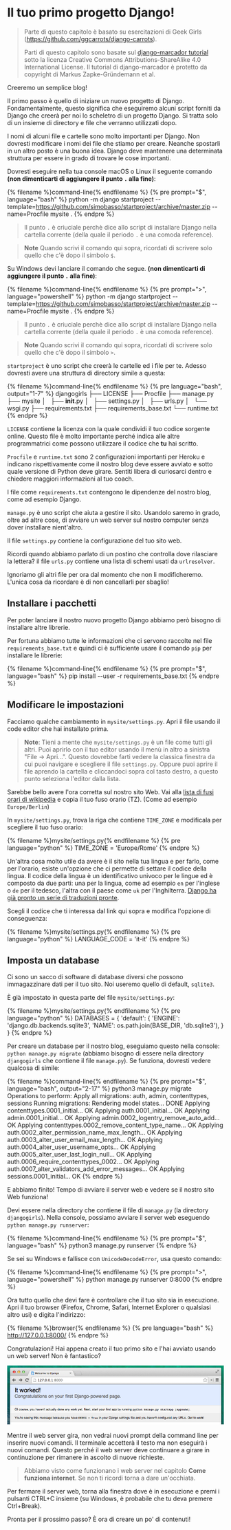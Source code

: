 # Il tuo primo progetto Django!

> Parte di questo capitolo è basato su esercitazioni di Geek Girls (https://github.com/ggcarrots/django-carrots).
> 
> Parti di questo capitolo sono basate sul [django-marcador tutorial](http://django-marcador.keimlink.de/) sotto la licenza Creative Commons Attributions-ShareAlike 4.0 International License. Il tutorial di django-marcador è protetto da copyright di Markus Zapke-Gründemann et al.

Creeremo un semplice blog!

Il primo passo è quello di iniziare un nuovo progetto di Django. Fondamentalmente, questo significa che eseguiremo alcuni script forniti da Django che creerà per noi lo scheletro di un progetto Django. Si tratta solo di un insieme di directory e file che verranno utilizzati dopo.

I nomi di alcuni file e cartelle sono molto importanti per Django. Non dovresti modificare i nomi dei file che stiamo per creare. Neanche spostarli in un altro posto è una buona idea. Django deve mantenere una determinata struttura per essere in grado di trovare le cose importanti.

<!--sec data-title="Creare un Progetto: macOS o Linux" data-id="django_start_project_OSX_Linux" data-collapse=true ces-->

Dovresti eseguire nella tua console macOS o Linux il seguente comando **(non dimenticarti di aggiungere il punto `.` alla fine)**:

{% filename %}command-line{% endfilename %}
{% pre prompt="$", language="bash" %}
python -m django startproject --template=https://github.com/simobasso/startproject/archive/master.zip --name=Procfile mysite .
{% endpre %}

> Il punto `.` è criuciale perchè dice allo script di installare Django nella cartella corrente (della quale il periodo `.` è una comoda reference).

> **Note** Quando scrivi il comando qui sopra, ricordati di scrivere solo quello che c'è dopo il simbolo `$`.

<!--endsec-->

<!--sec data-title="Creare un Progetto: Windows" data-id="django_start_project_windows" data-collapse=true ces-->


Su Windows devi lanciare il comando che segue. **(non dimenticarti di aggiungere il punto `.` alla fine)**:

{% filename %}command-line{% endfilename %}
{% pre prompt=">", language="powershell" %}
python -m django startproject --template=https://github.com/simobasso/startproject/archive/master.zip --name=Procfile mysite .
{% endpre %}


> Il punto `.` è criuciale perchè dice allo script di installare Django nella cartella corrente (della quale il periodo `.` è una comoda reference).

> **Note** Quando scrivi il comando qui sopra, ricordati di scrivere solo quello che c'è dopo il simbolo `>`.

<!--endsec-->

`startproject` è uno script che creerà le cartelle ed i file per te. Adesso dovresti avere una struttura di directory simile a questa:

{% filename %}command-line{% endfilename %}
{% pre language="bash", output="1-7" %}
djangogirls
├── LICENSE
├── Procfile
├── manage.py
├── mysite
│   ├── __init__.py
│   ├── settings.py
│   ├── urls.py
│   └── wsgi.py
├── requirements.txt
├── requirements_base.txt
└── runtime.txt
{% endpre %}

`LICENSE` contiene la licenza con la quale condividi il tuo codice sorgente online. Questo file è molto importante perché indica alle altre programmatrici come possono utilizzare il codice che **tu** hai scritto.

`Procfile` e `runtime.txt` sono 2 configurazioni importanti per Heroku e indicano rispettivamente come il nostro blog deve essere avviato e sotto quale versione di Python deve girare. Sentiti libera di curiosarci dentro e chiedere maggiori informazioni al tuo coach.

I file come `requirements.txt` contengono le dipendenze del nostro blog, come ad esempio Django.

`manage.py` è uno script che aiuta a gestire il sito. Usandolo saremo in grado, oltre ad altre cose, di avviare un web server sul nostro computer senza dover installare nient'altro.

Il file `settings.py` contiene la configurazione del tuo sito web.

Ricordi quando abbiamo parlato di un postino che controlla dove rilasciare la lettera? il file `urls.py` contiene una lista di schemi usati da `urlresolver`.

Ignoriamo gli altri file per ora dal momento che non li modificheremo. L'unica cosa da ricordare è di non cancellarli per sbaglio!

## Installare i pacchetti

Per poter lanciare il nostro nuovo progetto Django abbiamo però bisogno di installare altre librerie.

Per fortuna abbiamo tutte le informazioni che ci servono raccolte nel file `requirements_base.txt` e quindi ci è sufficiente usare il comando `pip` per installare le librerie:

{% filename %}command-line{% endfilename %}
{% pre prompt="$", language="bash" %}
pip install --user -r requirements_base.txt
{% endpre %}

## Modificare le impostazioni

Facciamo qualche cambiamento in `mysite/settings.py`. Apri il file usando il code editor che hai installato prima.

> **Note**: Tieni a mente che `mysite/settings.py` è un file come tutti gli altri. Puoi aprirlo con il tuo editor usando il menù in altro a sinistra "File -> Apri...". Questo dovrebbe farti vedere la classica finestra da cui puoi navigare e scegliere il file `settings.py`. Oppure puoi aprire il file aprendo la cartella e cliccandoci sopra col tasto destro, a questo punto seleziona l'editor dalla lista.

Sarebbe bello avere l'ora corretta sul nostro sito Web. Vai alla [lista di fusi orari di wikipedia](https://en.wikipedia.org/wiki/List_of_tz_database_time_zones) e copia il tuo fuso orario (TZ). (Come ad esempio `Europe/Berlin`)

In `mysite/settings.py`, trova la riga che contiene `TIME_ZONE` e modificala per scegliere il tuo fuso orario:

{% filename %}mysite/settings.py{% endfilename %}
{% pre language="python" %}
TIME_ZONE = 'Europe/Rome'
{% endpre %}

Un'altra cosa molto utile da avere è il sito nella tua lingua e per farlo, come per l'orario, esiste un'opzione che ci permette di settare il codice della lingua.
Il codice della lingua è un identificativo univoco per le lingue ed è composto da due parti: una per la lingua, come ad esempio `en` per l'inglese o `de` per il tedesco, l'altra con il paese come `uk` per l'Inghilterra. [Django ha già pronto un serie di traduzioni pronte](https://docs.djangoproject.com/en/1.11/ref/settings/#language-code).

Scegli il codice che ti interessa dal link qui sopra e modifica l'opzione di conseguenza:

{% filename %}mysite/settings.py{% endfilename %}
{% pre language="python" %}
LANGUAGE_CODE = 'it-it'
{% endpre %}

## Imposta un database

Ci sono un sacco di software di database diversi che possono immagazzinare dati per il tuo sito. Noi useremo quello di default, `sqlite3`.

È già impostato in questa parte del file `mysite/settings.py`:

{% filename %}mysite/settings.py{% endfilename %}
{% pre language="python" %}
DATABASES = {
    'default': {
        'ENGINE': 'django.db.backends.sqlite3',
        'NAME': os.path.join(BASE_DIR, 'db.sqlite3'),
    }
}
{% endpre %}

Per creare un database per il nostro blog, eseguiamo questo nella console: `python manage.py migrate` (abbiamo bisogno di essere nella directory `djangogirls` che contiene il file `manage.py`). Se funziona, dovresti vedere qualcosa di simile:

{% filename %}command-line{% endfilename %}
{% pre prompt="$", language="bash", output="2-17" %}
python3 manage.py migrate
Operations to perform:
  Apply all migrations: auth, admin, contenttypes, sessions
Running migrations:
  Rendering model states... DONE
  Applying contenttypes.0001_initial... OK
  Applying auth.0001_initial... OK
  Applying admin.0001_initial... OK
  Applying admin.0002_logentry_remove_auto_add... OK
  Applying contenttypes.0002_remove_content_type_name... OK
  Applying auth.0002_alter_permission_name_max_length... OK
  Applying auth.0003_alter_user_email_max_length... OK
  Applying auth.0004_alter_user_username_opts... OK
  Applying auth.0005_alter_user_last_login_null... OK
  Applying auth.0006_require_contenttypes_0002... OK
  Applying auth.0007_alter_validators_add_error_messages... OK
  Applying sessions.0001_initial... OK
{% endpre %}

E abbiamo finito! Tempo di avviare il server web e vedere se il nostro sito Web funziona!

Devi essere nella directory che contiene il file di `manage.py` (la directory `djangogirls`). Nella console, possiamo avviare il server web eseguendo `python manage.py runserver`:

{% filename %}command-line{% endfilename %}
{% pre prompt="$", language="bash" %}
python3 manage.py runserver
{% endpre %}

Se sei su Windows e fallisce con `UnicodeDecodeError`, usa questo comando:

{% filename %}command-line{% endfilename %}
{% pre prompt=">", language="powershell" %}
python manage.py runserver 0:8000
{% endpre %}

Ora tutto quello che devi fare è controllare che il tuo sito sia in esecuzione. Apri il tuo browser (Firefox, Chrome, Safari, Internet Explorer o qualsiasi altro usi) e digita l'indirizzo:

{% filename %}browser{% endfilename %}
{% pre language="bash" %}
http://127.0.0.1:8000/
{% endpre %}

Congratulazioni! Hai appena creato il tuo primo sito e l'hai avviato usando un web server! Non è fantastico?

![Ha funzionato!!](images/it_worked2.png)

Mentre il web server gira, non vedrai nuovi prompt della command line per inserire nuovi comandi. Il terminale accetterà il testo ma non eseguirà i nuovi comandi. Questo perché il web server deve continuare a girare in continuzione per rimanere in ascolto di nuove richieste.

> Abbiamo visto come funzionano i web server nel capitolo **Come funziona internet**. Se non ti ricordi torna a dare un'occhiata.

Per fermare il server web, torna alla finestra dove è in esecuzione e premi i pulsanti CTRL+C insieme (su Windows, è probabile che tu deva premere Ctrl+Break).

Pronta per il prossimo passo? È ora di creare un po' di contenuti!
